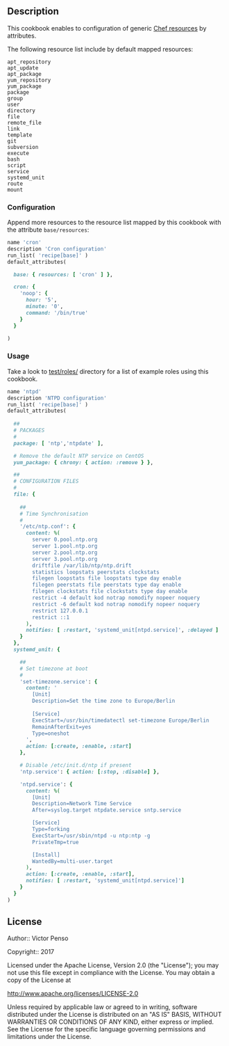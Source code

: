 ## Description

This cookbook enables to configuration of generic [Chef resources](https://docs.chef.io/resources.html) by attributes.

The following resource list include by default mapped resources: 

```
apt_repository
apt_update
apt_package
yum_repository
yum_package
package
group
user
directory
file
remote_file
link
template
git
subversion
execute
bash
script
service
systemd_unit
route
mount
```

### Configuration

Append more resources to the resource list mapped by this cookbook with the attribute `base/resources`:

```ruby
name 'cron'
description 'Cron configuration'
run_list( 'recipe[base]' )
default_attributes(

  base: { resources: [ 'cron' ] },

  cron: {
    'noop': {
      hour: '5',
      minute: '0',
      command: '/bin/true'
    }
  }

)
```

### Usage

Take a look to [test/roles/](test/roles) directory for a list of example roles using this cookbook.

```ruby
name 'ntpd'
description 'NTPD configuration'
run_list( 'recipe[base]' )
default_attributes(
 
  ##
  # PACKAGES
  # 
  package: [ 'ntp','ntpdate' ],

  # Remove the default NTP service on CentOS
  yum_package: { chrony: { action: :remove } },

  ##
  # CONFIGURATION FILES
  #
  file: {
   
    ##
    # Time Synchronisation 
    #
    '/etc/ntp.conf': {
      content: %(
        server 0.pool.ntp.org
        server 1.pool.ntp.org
        server 2.pool.ntp.org
        server 3.pool.ntp.org
        driftfile /var/lib/ntp/ntp.drift
        statistics loopstats peerstats clockstats
        filegen loopstats file loopstats type day enable
        filegen peerstats file peerstats type day enable
        filegen clockstats file clockstats type day enable
        restrict -4 default kod notrap nomodify nopeer noquery
        restrict -6 default kod notrap nomodify nopeer noquery
        restrict 127.0.0.1
        restrict ::1
      ),
      notifies: [ :restart, 'systemd_unit[ntpd.service]', :delayed ]
    }
  },
  systemd_unit: {

    ##
    # Set timezone at boot 
    #
    'set-timezone.service': {
      content: '
        [Unit]
        Description=Set the time zone to Europe/Berlin
        
        [Service]
        ExecStart=/usr/bin/timedatectl set-timezone Europe/Berlin
        RemainAfterExit=yes
        Type=oneshot
      ',
      action: [:create, :enable, :start]
    },

    # Disable /etc/init.d/ntp if present
    'ntp.service': { action: [:stop, :disable] },

    'ntpd.service': { 
      content: %(
        [Unit]
        Description=Network Time Service
        After=syslog.target ntpdate.service sntp.service

        [Service]
        Type=forking
        ExecStart=/usr/sbin/ntpd -u ntp:ntp -g
        PrivateTmp=true

        [Install]
        WantedBy=multi-user.target
      ),
      action: [:create, :enable, :start],
      notifies: [ :restart, 'systemd_unit[ntpd.service]']
    }
  }
)

```

## License

Author:: Victor Penso

Copyright:: 2017

Licensed under the Apache License, Version 2.0 (the "License"); you may not use this file except in compliance with the License. You may obtain a copy of the License at

http://www.apache.org/licenses/LICENSE-2.0

Unless required by applicable law or agreed to in writing, software distributed under the License is distributed on an "AS IS" BASIS, WITHOUT WARRANTIES OR CONDITIONS OF ANY KIND, either express or implied. See the License for the specific language governing permissions and limitations under the License.
